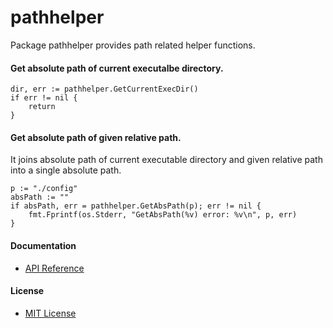 # pathhelper

Package pathhelper provides path related helper functions.


#### Get absolute path of current executalbe directory.

    dir, err := pathhelper.GetCurrentExecDir()
    if err != nil {
        return
    }

#### Get absolute path of given relative path.  
It joins absolute path of current executable directory and given relative path into a single absolute path.

    p := "./config"
    absPath := ""
    if absPath, err = pathhelper.GetAbsPath(p); err != nil {
        fmt.Fprintf(os.Stderr, "GetAbsPath(%v) error: %v\n", p, err)
    }

#### Documentation
* [API Reference](http://godoc.org/github.com/northbright/pathhelper)

#### License
* [MIT License](./LICENSE)
